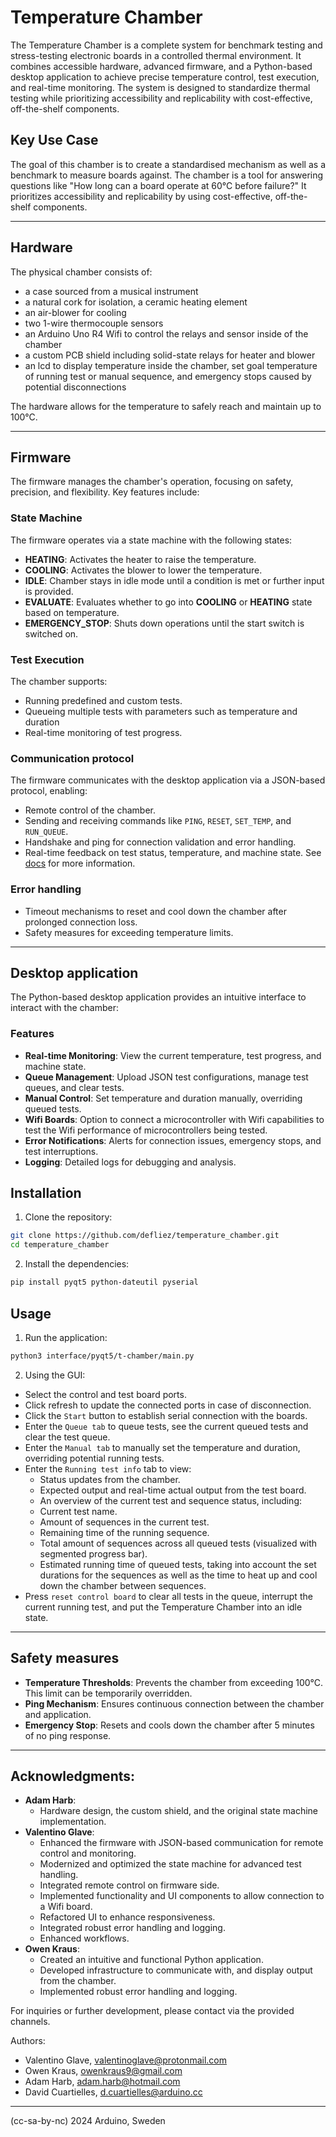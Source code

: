 # Temperature Chamber
The Temperature Chamber is a complete system for benchmark testing and stress-testing electronic boards in a controlled thermal environment. It combines accessible hardware, advanced firmware, and a Python-based desktop application to achieve precise temperature control, test execution, and real-time monitoring. The system is designed to standardize thermal testing while prioritizing accessibility and replicability with cost-effective, off-the-shelf components.


## Key Use Case
The goal of this chamber is to create a standardised mechanism as well as a benchmark
to measure boards against. The chamber is a tool for answering questions like "How long can a board
operate at 60°C before failure?" It prioritizes accessibility and replicability by using cost-effective,
off-the-shelf components.

---

## Hardware
The physical chamber consists of:
- a case sourced from a musical instrument
- a natural cork for isolation, a ceramic heating element
- an air-blower for cooling 
- two 1-wire thermocouple sensors
- an Arduino Uno R4 Wifi to control the relays and sensor inside of the chamber
- a custom PCB shield including solid-state relays for heater and blower
- an lcd to display temperature inside the chamber, set goal temperature of running test or manual sequence, and emergency stops caused by potential disconnections

The hardware allows for the temperature to safely reach and maintain up to 100°C.

---

## Firmware
The firmware manages the chamber's operation, focusing on safety, precision, and flexibility. Key features include:

### State Machine
The firmware operates via a state machine with the following states:
- **HEATING**: Activates the heater to raise the temperature.
- **COOLING**: Activates the blower to lower the temperature.
- **IDLE**: Chamber stays in idle mode until a condition is met or further input is provided.
- **EVALUATE**: Evaluates whether to go into **COOLING** or **HEATING** state based on temperature.
- **EMERGENCY_STOP**: Shuts down operations until the start switch is switched on.

### Test Execution
The chamber supports:
- Running predefined and custom tests.
- Queueing multiple tests with parameters such as temperature and duration
- Real-time monitoring of test progress.

### Communication protocol
The firmware communicates with the desktop application via a JSON-based protocol, enabling:
- Remote control of the chamber.
- Sending and receiving commands like `PING`, `RESET`, `SET_TEMP`, and `RUN_QUEUE`.
- Handshake and ping for connection validation and error handling.
- Real-time feedback on test status, temperature, and machine state.
See [docs](https://github.com/defliez/temperature_chamber/blob/main/docs/docs.md) for more information.

### Error handling
- Timeout mechanisms to reset and cool down the chamber after prolonged connection loss.
- Safety measures for exceeding temperature limits.

---

## Desktop application
The Python-based desktop application provides an intuitive interface to interact with the chamber:

### Features
- **Real-time Monitoring**: View the current temperature, test progress, and machine state.
- **Queue Management**: Upload JSON test configurations, manage test queues, and clear tests.
- **Manual Control**: Set temperature and duration manually, overriding queued tests.
- **Wifi Boards**: Option to connect a microcontroller with Wifi capabilities to test the Wifi performance of microcontrollers being tested.
- **Error Notifications**: Alerts for connection issues, emergency stops, and test interruptions.
- **Logging**: Detailed logs for debugging and analysis.

## Installation
1. Clone the repository:
```sh
git clone https://github.com/defliez/temperature_chamber.git
cd temperature_chamber
```

2. Install the dependencies:
```sh
pip install pyqt5 python-dateutil pyserial
```

## Usage
1. Run the application:
```sh
python3 interface/pyqt5/t-chamber/main.py
```

2. Using the GUI:
- Select the control and test board ports.
- Click refresh to update the connected ports in case of disconnection.
- Click the `Start` button to establish serial connection with the boards.
- Enter the `Queue tab` to queue tests, see the current queued tests and clear the test queue.
- Enter the `Manual tab` to manually set the temperature and duration, overriding potential running tests.
- Enter the `Running test info` tab to view:
    - Status updates from the chamber.
    - Expected output and real-time actual output from the test board.
    - An overview of the current test and sequence status, including:
    - Current test name.
    - Amount of sequences in the current test.
    - Remaining time of the running sequence.
    - Total amount of sequences across all queued tests (visualized with segmented progress bar).
    - Estimated running time of queued tests, taking into account the set durations for the sequences as well as the time to heat up and cool down the chamber between sequences.
- Press `reset control board` to clear all tests in the queue, interrupt the current running test, and put the Temperature Chamber into an idle state.

---

## Safety measures
- **Temperature Thresholds**: Prevents the chamber from exceeding 100°C. This limit can be temporarily overridden.
- **Ping Mechanism**: Ensures continuous connection between the chamber and application. 
- **Emergency Stop**: Resets and cools down the chamber after 5 minutes of no ping response.

---

## Acknowledgments:
- **Adam Harb**:
    - Hardware design, the custom shield, and the original state machine implementation.
- **Valentino Glave**:
    - Enhanced the firmware with JSON-based communication for remote control and monitoring.
    - Modernized and optimized the state machine for advanced test handling.
    - Integrated remote control on firmware side.
    - Implemented functionality and UI components to allow connection to a Wifi board.
    - Refactored UI to enhance responsiveness.
    - Integrated robust error handling and logging.
    - Enhanced workflows.
- **Owen Kraus**:
    - Created an intuitive and functional Python application.
    - Developed infrastructure to communicate with, and display output from the chamber.
    - Implemented robust error handling and logging.

For inquiries or further development, please contact via the provided channels.

Authors:
- Valentino Glave, <valentinoglave@protonmail.com>
- Owen Kraus, <owenkraus9@gmail.com>
- Adam Harb, <adam.harb@hotmail.com>
- David Cuartielles, <d.cuartielles@arduino.cc>

---

 (cc-sa-by-nc) 2024 Arduino, Sweden

